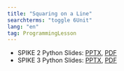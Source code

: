 ```yaml
---
title: "Squaring on a Line"
searchterms: "toggle 6Unit"
lang: "en"
tag: ProgrammingLesson
---
```

 <ul>
 <li class="ng-binding">SPIKE 2 Python Slides:
 <a href="PyProgrammingLessons/SquaringonLine.pptx">PPTX</a>,
 <a href="PyProgrammingLessons/SquaringonLine.pdf">PDF</a>
 </li>
 <li class="ng-binding">SPIKE 3 Python Slides:
 <a href="PyProgrammingLessons/SP3SquaringonLinePython.pptx">PPTX</a>,
 <a href="PyProgrammingLessons/SP3SquaringonLinePython.pdf">PDF</a>
 </li>
 </ul>
